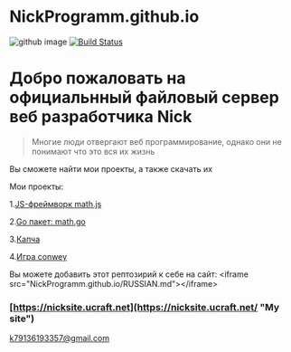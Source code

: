 # NickProgramm.github.io
![github image](https://blog.allo.ua/wp-content/uploads/GitHub-1.jpg)
[![Build Status](https://secure.travis-ci.org/yiisoft/yii.png)](https://jsfiddle.net "Только HTML, CSS, JS")
# Добро пожаловать на официальнный файловый сервер веб разработчика Nick
>Многие люди отвергают веб программирование, однако они не понимают что это вся их жизнь

Вы сможете найти мои проекты, а также скачать их

Мои проекты:

1.[JS-фреймворк math.js](https://NickProgramm.github.io/math.js "JS-фреймворк math.js")

2.[Go пакет: math.go](https://NickProgramm.github.io/math.go "Go пакет: math.go")

3.[Капча](https://NickProgramm.github.io/captcha.php "Капча на PHP")

4.[Игра conwey](https://NickProgramm.github.io/conwey.go)

Вы можете добавить этот рептозирий к себе на сайт: 
&lt;iframe src="NickProgramm.github.io/RUSSIAN.md">&lt;/iframe>
### [https://nicksite.ucraft.net](https://nicksite.ucraft.net/ "My site")
<k79136193357@gmail.com>

